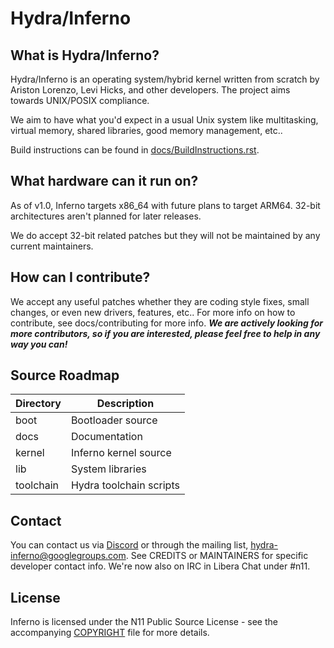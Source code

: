 Hydra/Inferno
=============

What is Hydra/Inferno?
----------------------
  Hydra/Inferno is an operating system/hybrid kernel written from scratch by 
  Ariston Lorenzo, Levi Hicks, and other developers.  The project aims 
  towards UNIX/POSIX compliance.

  We aim to have what you'd expect in a usual Unix system like multitasking,
  virtual memory, shared libraries, good memory management, etc..

  Build instructions can be found in [docs/BuildInstructions.rst](docs/BuildInstructions.rst).

What hardware can it run on?
----------------------------
  As of v1.0, Inferno targets x86_64 with future plans to target ARM64.
  32-bit architectures aren't planned for later releases.

  We do accept 32-bit related patches but they will not be maintained by
  any current maintainers.

How can I contribute?
---------------------
  We accept any useful patches whether they are coding style fixes, small
  changes, or even new drivers, features, etc.. For more info on how to
  contribute, see docs/contributing for more info. ***We are actively
  looking for more contributors, so if you are interested, please feel
  free to help in any way you can!***

Source Roadmap
--------------
| Directory | Description |
|-----------|-------------|
| boot | Bootloader source |
| docs | Documentation |
| kernel | Inferno kernel source |
| lib | System libraries |
| toolchain | Hydra toolchain scripts |

Contact
-------
  You can contact us via [Discord](https://discord.gg/SNXBh4w3nW) or
  through the mailing list, hydra-inferno@googlegroups.com. See CREDITS or
  MAINTAINERS for specific developer contact info. We're now also on IRC
  in Libera Chat under #n11.

License
-------
  Inferno is licensed under the N11 Public Source License - see the
  accompanying [COPYRIGHT](COPYRIGHT) file for more details.
